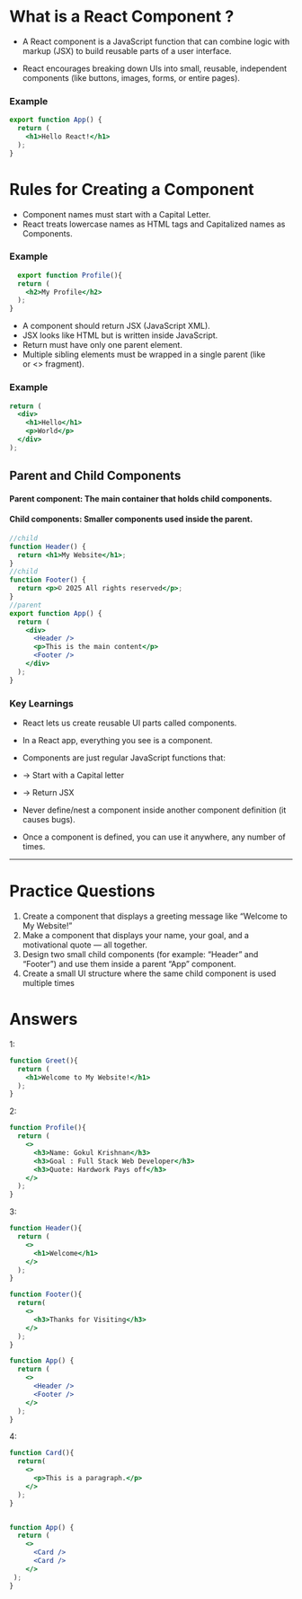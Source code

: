 # What is a React Component ?

- A React component is a JavaScript function that can combine logic with markup (JSX) to build reusable parts of a user interface.

- React encourages breaking down UIs into small, reusable, independent components (like buttons, images, forms, or entire pages).

### Example
```jsx
export function App() {
  return (
    <h1>Hello React!</h1>
  );
}
```

# Rules for Creating a Component

- Component names must start with a Capital Letter.
- React treats lowercase names as HTML tags and Capitalized names as Components.

### Example
```jsx
  export function Profile(){
  return (
    <h2>My Profile</h2>
  );
}
```

- A component should return JSX (JavaScript XML).
- JSX looks like HTML but is written inside JavaScript.
- Return must have only one parent element.
- Multiple sibling elements must be wrapped in a single parent (like <div> or <> fragment).


### Example
```jsx
return (
  <div>
    <h1>Hello</h1>
    <p>World</p>
  </div>
);
```

## Parent and Child Components

#### Parent component: The main container that holds child components.

#### Child components: Smaller components used inside the parent.

```jsx
//child
function Header() {
  return <h1>My Website</h1>;
}
//child
function Footer() {
  return <p>© 2025 All rights reserved</p>;
}
//parent
export function App() {
  return (
    <div>
      <Header />
      <p>This is the main content</p>
      <Footer />
    </div>
  );
}
```

### Key Learnings

- React lets us create reusable UI parts called components.

- In a React app, everything you see is a component.

- Components are just regular JavaScript functions that:

- -> Start with a Capital letter

- -> Return JSX

- Never define/nest a component inside another component definition (it causes bugs).

- Once a component is defined, you can use it anywhere, any number of times.

---

# Practice Questions
1. Create a component that displays a greeting message like “Welcome to My Website!”
2. Make a component that displays your name, your goal, and a motivational quote — all together.
3. Design two small child components (for example: “Header” and “Footer”) and use them inside a parent “App” component.
4. Create a small UI structure where the same child component is used multiple times

# Answers
1:
```jsx
function Greet(){
  return (
    <h1>Welcome to My Website!</h1>
  );
}
```
2:
```jsx
function Profile(){
  return (
    <>
      <h3>Name: Gokul Krishnan</h3>
      <h3>Goal : Full Stack Web Developer</h3>
      <h3>Quote: Hardwork Pays off</h3>
    </>
  );
}
```

3:
```jsx
function Header(){
  return (
    <>
      <h1>Welcome</h1>
    </>
  );
}

function Footer(){
  return(
    <>
      <h3>Thanks for Visiting</h3>
    </>
  );
}

function App() {
  return (
    <>
      <Header />
      <Footer />
    </>
  );
}
```
4:
```jsx
function Card(){
  return(
    <>
      <p>This is a paragraph.</p>
    </>
  );
}


function App() {
  return (
    <>
      <Card />
      <Card />
    </>
 );
}
```
